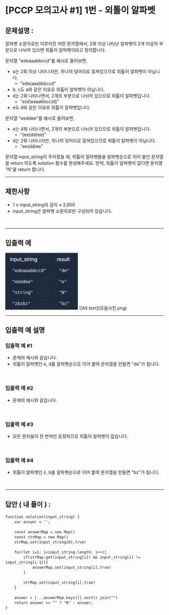 # [PCCP 모의고사 #1] 1번 - 외톨이 알파벳

## 문제설명 :

알파벳 소문자로만 이루어진 어떤 문자열에서, 2회 이상 나타난 알파벳이 2개 이상의 부분으로 나뉘어 있으면 외톨이 알파벳이라고 정의합니다.

문자열 "edeaaabbccd"를 예시로 들어보면,

- a는 2회 이상 나타나지만, 하나의 덩어리로 뭉쳐있으므로 외톨이 알파벳이 아닙니다.
  - "ede(aaa)bbccd"
- b, c도 a와 같은 이유로 외톨이 알파벳이 아닙니다.
- d는 2회 나타나면서, 2개의 부분으로 나뉘어 있으므로 외톨이 알파벳입니다.
  - "e(d)eaaabbcc(d)"
- e도 d와 같은 이유로 외톨이 알파벳입니다.

문자열 "eeddee"를 예시로 들어보면,

- e는 4회 나타나면서, 2개의 부분으로 나뉘어 있으므로 외톨이 알파벳입니다.
  - "(ee)dd(ee)"
- d는 2회 나타나지만, 하나의 덩어리로 뭉쳐있으므로 외톨이 알파벳이 아닙니다.
  - "ee(dd)ee"

문자열 input_string이 주어졌을 때, 외톨이 알파벳들을 알파벳순으로 이어 붙인 문자열을 return 하도록 solution 함수를 완성해주세요. 만약, 외톨이 알파벳이 없다면 문자열 "N"을 return 합니다.

---

## 제한사항

- 1 ≤ input_string의 길이 ≤ 2,600
- input_string은 알파벳 소문자로만 구성되어 있습니다.

<br/>

---

## 입출력 예

<img src ='외톨이 알파벳.png'>
![Alt text](모음사전.png)

<br/>

---

## 입출력 예 설명

### 입출력 예 #1

- 문제의 예시와 같습니다.
- 외톨이 알파벳인 e, d를 알파벳순으로 이어 붙여 문자열을 만들면 "de"가 됩니다.

<br/>

### 입출력 예 #2

- 문제의 예시와 같습니다.

<br/>

### 입출력 예 #3

- 모든 문자들이 한 번씩만 등장하므로 외톨이 알파벳이 없습니다.

<br/>

### 입출력 예 #4

- 외톨이 알파벳인 z, b를 알파벳순으로 이어 붙여 문자열을 만들면 "bz"가 됩니다.

<br/>

---

## 답안 ( 내 풀이 ) :

```
function solution(input_string) {
    var answer = '';

    const answerMap = new Map()
    const strMap = new Map()
    strMap.set(input_string[0],true)

    for(let i=1; i<input_string.length; i++){
        if(strMap.get(input_string[i]) && input_string[i] != input_string[i-1]){
            answerMap.set(input_string[i],true)
        }

        strMap.set(input_string[i],true)
    }

    answer = [...answerMap.keys()].sort().join("")
    return answer == "" ? "N" : answer;
}
```
